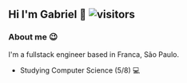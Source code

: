 ## Hi I'm Gabriel 👋 ![visitors](https://komarev.com/ghpvc/?username=bielmorais30&style=plastic)

### About me 😉

I'm a fullstack engineer based in Franca, São Paulo.

- Studying Computer Science (5/8) 💻 

<!--
**bielmorais30/bielmorais30** is a ✨ _special_ ✨ repository because its `README.md` (this file) appears on your GitHub profile.

Here are some ideas to get you started:

- 🔭 I’m currently working on ...
- 🌱 I’m currently learning ...
- 👯 I’m looking to collaborate on ...
- 🤔 I’m looking for help with ...
- 💬 Ask me about ...
- 📫 How to reach me: ...
- 😄 Pronouns: ...
- ⚡ Fun fact: ...
-->
